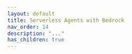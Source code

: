 ```yaml
---
layout: default
title: Serverless Agents with Bedrock
nav_order: 14
description: "..."
has_children: true
---
```


